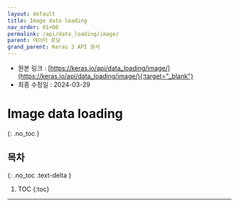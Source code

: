 ```yaml
---
layout: default
title: Image data loading
nav_order: 01+00
permalink: /api/data_loading/image/
parent: 데이터 로딩
grand_parent: Keras 3 API 문서
---
```


* 원본 링크 : [https://keras.io/api/data_loading/image/](https://keras.io/api/data_loading/image/){:target="_blank"}
* 최종 수정일 : 2024-03-29

# Image data loading
{: .no_toc }

## 목차
{: .no_toc .text-delta }

1. TOC
{:toc}

---
